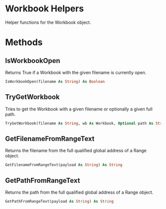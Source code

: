 # Workbook Helpers
Helper functions for the Workbook object.

# Methods
## IsWorkbookOpen
Returns True if a Workbook with the given filename is currently open.
```vb
IsWorkbookOpen(filename As String) As Boolean
```
## TryGetWorkbook
Tries to get the Workbook with a given filename or optionally a given full path.
```vb
TryGetWorkbook(filename As String, wb As Workbook, Optional path As String = vbNullString) As Boolean
```
## GetFilenameFromRangeText
Returns the filename from the full qualified global address of a Range object.
```vb
GetFilenameFromRangeText(payload As String) As String
```
## GetPathFromRangeText
Returns the path from the full qualified global address of a Range object.
```vb
GetPathFromRangeText(payload As String) As String
```